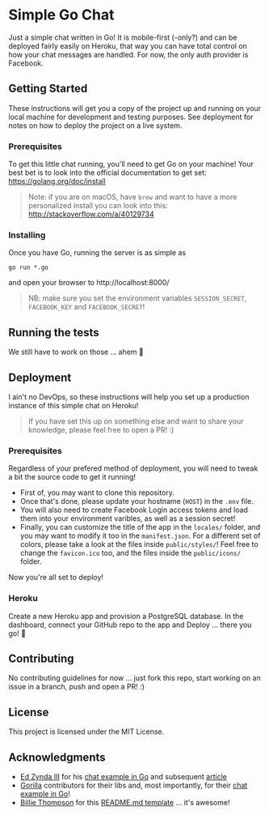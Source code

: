 # Simple Go Chat

Just a simple chat written in Go!
It is mobile-first (-only?) and can be deployed fairly easily on Heroku, that way you can have total control on how your chat messages are handled.
For now, the only auth provider is Facebook.

## Getting Started

These instructions will get you a copy of the project up and running on your local machine for development and testing purposes. See deployment for notes on how to deploy the project on a live system.

### Prerequisites

To get this little chat running, you'll need to get Go on your machine!
Your best bet is to look into the official documentation to get set: https://golang.org/doc/install

> Note: if you are on macOS, have `brew` and want to have a more personalized install you can look into this: http://stackoverflow.com/a/40129734

### Installing

Once you have Go, running the server is as simple as

```
go run *.go
```

and open your browser to http://localhost:8000/

> NB: make sure you set the environment variables `SESSION_SECRET`, `FACEBOOK_KEY` and `FACEBOOK_SECRET`!

## Running the tests

We still have to work on those ... ahem :grimacing:

## Deployment

I ain't no DevOps, so these instructions will help you set up a production instance of this simple chat on Heroku!
> If you have set this up on something else and want to share your knowledge, please feel free to open a PR! :)

### Prerequisites

Regardless of your prefered method of deployment, you will need to tweak a bit the source code to get it running!
- First of, you may want to clone this repository.
- Once that's done, please update your hostname (`HOST`) in the `.env` file.
- You will also need to create Facebook Login access tokens and load them into your environment varibles, as well as a session secret!
- Finally, you can customize the title of the app in the `locales/` folder, and you may want to modify it too in the `manifest.json`. For a different set of colors, please take a look at the files inside `public/styles/`! Feel free to change the `favicon.ico` too, and the files inside the `public/icons/` folder.

Now you're all set to deploy!

### Heroku

Create a new Heroku app and provision a PostgreSQL database.
In the dashboard, connect your GitHub repo to the app and Deploy ... there you go! :tada:

## Contributing

No contributing guidelines for now ... just fork this repo, start working on an issue in a branch, push and open a PR! :)

## License

This project is licensed under the MIT License.

## Acknowledgments

* [Ed Zynda III](https://github.com/ezynda3) for his [chat example in Go](https://github.com/ezynda3/go-chat) and subsequent [article](https://scotch.io/bar-talk/build-a-realtime-chat-server-with-go-and-websockets)
* [Gorilla](https://github.com/gorilla) contributors for their libs and, most importantly, for their [chat example in Go](https://github.com/gorilla/websocket/tree/master/examples/chat)!
* [Billie Thompson](https://github.com/PurpleBooth) for this [README.md template](https://gist.github.com/PurpleBooth/109311bb0361f32d87a2) ... it's awesome!
